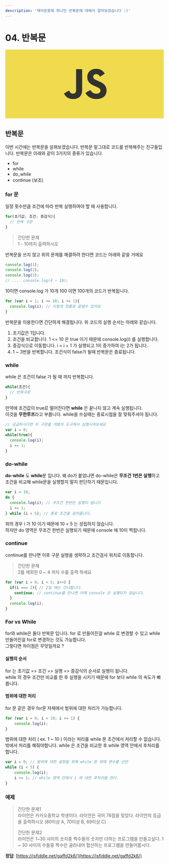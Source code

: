 ```yaml
---
description: '제어문중에 하나인 반복문에 대해서 알아보겠습니다 :)'
---
```


# 04. 반복문

![](.gitbook/assets/body%20%282%29.png)

## 반복문

이번 시간에는 반복문을 살펴보겠습니다. 반복문 말그대로 코드를 반복해주는 친구들입니다. 반복문은 아래와 같이 3가지의 종류가 있습니다.

* for
* while
* do\_while
* continue \(보조\)

### for 문

일정 횟수만큼 조건에 따라 반복 실행하여야 할 때 사용합니다.

```javascript
for(초기값; 조건; 증감식){
  // 반복 구문
}
```

> 간단한 문제  
> 1 - 10까지 출력하시오

반복문을 쓰지 않고 위의 문제를 해결하려 한다면 코드는 아래와 같을 거에요

```javascript
console.log(1);
console.log(2);
console.log(3);
// .... console.log(4 ~ 10);
```

10이면 console.log 가 10개 100 이면 100개의 코드가 반복됩니다.

```javascript
for (var i = 1; i <= 10; i += 1){
  console.log(i); // 이렇게 한줄로 끝낼수 있어요
}
```

반복문을 이용한다면 간단하게 해결됩니다. 위 코드의 실행 순서는 아래와 같습니다.

1. 초기값은 1입니다. 
2. 조건을 비교합니다. 1 &lt;= 10 은 true 이기 때문에 console.log\(i\) 를 실행합니다.
3. 증감식으로 이동합니다. i = i + 1 가 실행되고 1이 증가하여 i는 2가 됩니다.
4. 1 ~ 3번을 반복합니다. 조건식이 false가 될때 반복문은 종료됩니다. 

### while

while 은 조건이 false 가 될 때 까지 반복합니다.

```javascript
while(조건){
  // 반복구문
}
```

만약에 조건값이 true로 떨어진다면 **while** 은 끝나지 않고 계속 실행됩니다.  
이것을 **무한루프**라고 부릅니다. while을 쓰실때는 종료시점을 잘 맞춰주셔야 됩니다.

```javascript
// 궁금하시다면 이 구문을 개발자 도구에서 실행시켜보세요 
var i = 0;
while(true){
  console.log(i);
  i += 1;
}
```

### do-while

**do-while** 도 **while**문 입니다. 왜 do가 붙었냐면 do-while은 **무조건 1번은 실행**하고 조건을 비교해 while문을 실행할지 말지 판단하기 때문입니다.

```javascript
var i = 10;
do {
  console.log(i); // 무조건 한번은 실행이 됩니다
  i += 1;
} while (i < 5); // 종료 조건을 걸어줍니다.
```

위의 경우 i 가 10 이기 때문에 10 &lt; 5 는 성립하지 않습니다.  
하지만 do 영역은 무조건 한번은 실행되기 때문에 console 에 10이 찍힙니다.

### continue

continue를 만나면 이후 구문 실행을 생략하고 조건검사 위치로 이동합니다.

> 간단한 문제  
> 2를 제외한 0 ~ 4 까지 수를 출력 하세요

```javascript
for (var i = 0; i < 5; i++) {
  if(i === 2){ // 2일 때는 건너뜁니다.
    continue; // continue를 만나면 아래 console 은 실행되지 않습니다.
  }
  console.log(i);
}
```

### For vs While

for와 while은 둘다 반복문 입니다. for 로 만들어진걸 while 로 변경할 수 있고 while 만들어진걸 for로 변경하는 것도 가능합니다.  
그렇다면 차이점은 무엇일까요 ?

#### 실행의 순서

for 는 초기값 =&gt; 조건 =&gt; 실행 =&gt; 증감식의 순서로 실행이 됩니다.  
while 의 경우 조건만 비교를 한 후 실행을 시키기 때문에 for 보다 while 의 속도가 빠릅니다.

#### 범위에 대한 처리

for 문 같은 경우 for문 자체에서 범위에 대한 처리가 가능합니다.

```javascript
for (var i = 0; i < 10; i += 1) {
    console.log(i);
}
```

범위에 대한 처리 \( ex. 1 ~ 10 \) 이라는 처리를 while 문 조건에서 처리할 수 없습니다.  
밖에서 처리를 해줘야합니다. while 은 조건을 비교한 후 while 영역 안에서 후처리를 합니다.

```javascript
var i = 0; // 범위에 대한 설정을 위해 while 문 밖에 변수를 선언
while (i < 5) {
    console.log(i);
    i += 1; // while 영역 안에서 i 에 대한 후처리를 한다.
}
```

### 예제

> 간단한 문제1  
> 라이언은 카카오중학교 학생이다. 라이언은 국어 78점을 맞았다. 라이언의 등급을 출력하시오 \(80이상 A, 70이상 B, 69이상 C\)
>
> 간단한 문제2  
> 라이언은 1~30 사이의 숫자중 짝수들의 숫자만 더하는 프로그램을 만들고싶다. 1 ~ 30 사이의 수들중 짝수만 골라내어 합산하는 프로그램을 만들어봅시다.

**정답**: [https://jsfiddle.net/gaffd2k6/](https://jsfiddle.net/gaffd2k6/)

